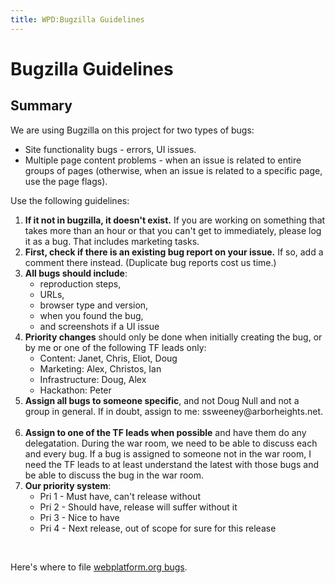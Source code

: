 ```yaml
---
title: WPD:Bugzilla Guidelines
---
```

<h1><span class="mw-headline" id="Bugzilla_Guidelines">Bugzilla Guidelines</span></h1>
<h2><span class="mw-headline" id="Summary">Summary</span></h2>
<p>We are using Bugzilla on this project for two types of bugs:
</p>
<ul><li> Site functionality bugs - errors, UI issues.</li>
<li> Multiple page content problems - when an issue is related to entire groups of pages (otherwise, when an issue is related to a specific page, use the page flags).</li></ul>
<p>Use the following guidelines:
</p>
<ol><li> <b>If it not in bugzilla, it doesn't exist.</b>  If you are working on something that takes more than an hour or that you can't get to immediately, please log it as a bug.  That includes marketing tasks.</li>
<li> <b>First, check if there is an existing bug report on your issue.</b> If so, add a comment there instead. (Duplicate bug reports cost us time.) </li>
<li> <b>All bugs should include</b>: 
<ul><li> reproduction steps, </li>
<li> URLs, </li>
<li> browser type and version, </li>
<li> when you found the bug, </li>
<li> and screenshots if a UI issue</li></ul></li>
<li> <b>Priority changes</b> should only be done when initially creating the bug, or by me or one of the following TF leads only:
<ul><li> Content: Janet, Chris, Eliot, Doug</li>
<li> Marketing: Alex, Christos, Ian</li>
<li> Infrastructure: Doug, Alex</li>
<li> Hackathon: Peter</li></ul></li>
<li> <b>Assign all bugs to someone specific</b>, and not Doug Null and not a group in general.  If in doubt, assign to me: ssweeney@arborheights.net.<br /><br /></li>
<li> <b>Assign to one of the TF leads when possible</b> and have them do any delegatation.  During the war room, we need to be able to discuss each and every bug.  If a bug is assigned to someone not in the war room, I need the TF leads to at least understand the latest with those bugs and be able to discuss the bug in the war room.</li>
<li> <b>Our priority system</b>: 
<ul><li> Pri 1 - Must have, can't release without</li>
<li> Pri 2 - Should have, release will suffer without it</li>
<li> Pri 3 - Nice to have</li>
<li> Pri 4 - Next release, out of scope for sure for this release</li></ul></li></ol>
<p><br />
</p><p>Here's where to file <a rel="nofollow" class="external text" href="https://www.w3.org/Bugs/Public/enter_bug.cgi?product=webplatform.org">webplatform.org bugs</a>.
</p>
<div class="attribution">
<p><br />
</p><p><br />
</p>
</div>

<!-- 
NewPP limit report
CPU time usage: 0.046 seconds
Real time usage: 0.058 seconds
Preprocessor visited node count: 76/1000000
Preprocessor generated node count: 654/1000000
Post‐expand include size: 848/2097152 bytes
Template argument size: 915/2097152 bytes
Highest expansion depth: 5/40
Expensive parser function count: 0/100
-->

<!-- 
Transclusion expansion time report (%,ms,calls,template)
100.00%   44.851      1 - -total
 28.83%   12.930      1 - Template:Page_Title
 21.77%    9.766      1 - Template:Flags
 18.10%    8.116      1 - Template:External_Attribution
 13.67%    6.131      1 - Template:Summary_Section
  7.47%    3.352      1 - Template:Topics
  6.14%    2.753      1 - Template:Basic_Page
-->

<!-- Saved in parser cache with key wpwiki:pcache:idhash:1567-0!*!*!!*!*!*!esi=1 and timestamp 20150731111752 and revision id 5401
 -->

